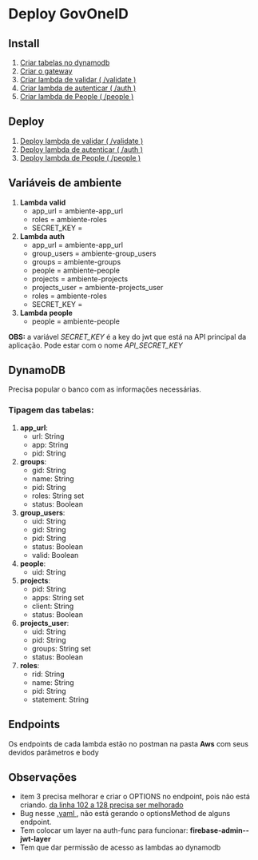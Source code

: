 # Deploy GovOneID
## Install
1. <a href="https://github.com/govapps/infra-template/actions/workflows/auth.yaml"> Criar tabelas no dynamodb </a>
2. <a href="https://github.com/govapps/infra-template/actions/workflows/gateway.yaml"> Criar o gateway </a>
3. <a href="https://github.com/govapps/valid-func/actions/workflows/install.yml"> Criar lambda de validar ( /validate ) </a>
4. <a href="https://github.com/govapps/auth-func/actions/workflows/install.yml"> Criar lambda de autenticar ( /auth ) </a>
5. <a href="https://github.com/govapps/people-func/actions/workflows/install.yml"> Criar lambda de People ( /people ) </a>

## Deploy
1. <a href="https://github.com/govapps/valid-func/actions/workflows/deploy-dev.yml"> Deploy lambda de validar ( /validate ) </a>
2. <a href="https://github.com/govapps/auth-func/actions/workflows/deploy-dev.yml"> Deploy lambda de autenticar ( /auth ) </a>
3. <a href="https://github.com/govapps/people-func/actions/workflows/deploy-dev.yml"> Deploy lambda de People ( /people ) </a>

## Variáveis de ambiente
1. **Lambda valid**
   * app_url = ambiente-app_url
   * roles = ambiente-roles
   * SECRET_KEY = 
3. **Lambda auth**
   * app_url = ambiente-app_url
   * group_users = ambiente-group_users
   * groups = ambiente-groups
   * people = ambiente-people
   * projects = ambiente-projects
   * projects_user = ambiente-projects_user
   * roles = ambiente-roles
   * SECRET_KEY = 
4. **Lambda people**
   * people = ambiente-people

**OBS:** a variável *SECRET_KEY* é a key do jwt que está na API principal da aplicação. Pode estar com o nome *API_SECRET_KEY*

## DynamoDB
Precisa popular o banco com as informações necessárias.

### Tipagem das tabelas:
1. **app_url**:
   * url: String
   * app: String
   * pid: String
2. **groups**:
   * gid: String
   * name: String
   * pid: String
   * roles: String set
   * status: Boolean
3. **group_users**:
   * uid: String
   * gid: String
   * pid: String
   * status: Boolean
   * valid: Boolean
4. **people**:
   * uid: String
5. **projects**:
   * pid: String
   * apps: String set
   * client: String
   * status: Boolean
6. **projects_user**:
   * uid: String
   * pid: String
   * groups: String set
   * status: Boolean
7. **roles**:
   * rid: String
   * name: String
   * pid: String
   * statement: String

## Endpoints
Os endpoints de cada lambda estão no postman na pasta **Aws** com seus devidos parâmetros e body

## Observações 
* item 3 precisa melhorar e criar o OPTIONS no endpoint, pois não está criando. <a href="https://github.com/govapps/infra-template/blob/main/aws/Function.yaml"> da linha 102 a 128 precisa ser melhorado </a>
* Bug nesse <a href="https://github.com/govapps/infra-template/blob/main/aws/Function.yaml"> .yaml </a>, não está gerando o optionsMethod de alguns endpoint.
* Tem colocar um layer na auth-func para funcionar: **firebase-admin--jwt-layer**
* Tem que dar permissão de acesso as lambdas ao dynamodb